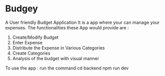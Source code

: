 # Budgey
A User friendly Budget Application
It is a app where your can manage your expenses. 
The functionalities these App would provide are :
1. Create/Modify Budget
2. Enter Expense
3. Distribute the Expense in Various Categories
4. Create Categories
5. Analysis of the budget with visual manner


To use the app : 
run the command 
cd backend
npm run dev 

